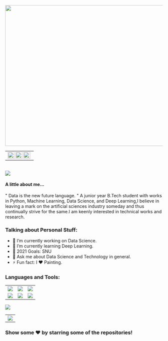 <img src="https://raw.githubusercontent.com/anuagarwal1409/anuagarwal1409/main/Hey!__I'm_Anu__%F0%9F%94%AE.png" width=1200 height=450/ >
<table>
    <tr>
    <td  align="center">
        <a href="https://www.linkedin.com/in/anu-agarwal-7013a2195/">
        <img align="left" alt="Anu's LinkdeIN" width="22px" src="https://cdn.jsdelivr.net/npm/simple-icons@v3/icons/linkedin.svg" />
        </a>
        <a href="https://www.instagram.com/anu_agarwal_1">
        <img align="left" alt="Anu's Instagram" width="22px" height="22px" src="https://cdn.jsdelivr.net/npm/simple-icons@v3/icons/instagram.svg" />
        </a>
        <a href="https://scholar.google.com/scholar?hl=en&as_sdt=0%2C5&q=Homo+Sapiens+Diabetes+Mellitus+Detection+and+Classification&btnG=">
        <img align="left" alt="Debanshu's Instagram" width="22px" height="22px" src="https://simpleicons.org/icons/googlescholar.svg" />
        </a>
    </td>
    <tr>
</table>
<br>
<img src="https://komarev.com/ghpvc/?username=anuagarwal1409&style=flat-square"/>


#### A little about me...  
" Data is the new future language. "
  A junior year B.Tech student with works in Python, Machine Learning, Data Science, and Deep Learning,I believe in leaving a mark on the artificial sciences industry someday     and thus continually strive for the same.I am keenly interested in technical works and research. 



### Talking about Personal Stuff:

- 🔭 I’m currently working on Data Science.
- 🌱 I’m currently learning Deep Learning.
- 🥅 2021 Goals: SNU
- 💬 Ask me about Data Science and Technology in general.
- ⚡ Fun fact: I ❤️ Painting. 

### Languages and Tools:
<table border="0" width="0">
    <tr>
        <td align="center"><img src="https://img.shields.io/badge/Jupyter%20-%23F37626.svg?&style=for-the-badge&logo=Jupyter&logoColor=white" /></td>
        <td align="center"><img src="https://img.shields.io/badge/c%20-%2300599C.svg?&style=for-the-badge&logo=c&logoColor=white"/></td?>
        <td align="center"><img src="https://img.shields.io/badge/github%20-%23121011.svg?&style=for-the-badge&logo=github&logoColor=white"/></td>
    </tr>
    <tr>
        <td align="center"><img src="https://img.shields.io/badge/python%20-%2314354C.svg?&style=for-the-badge&logo=python&logoColor=white"/></td>
        <td align="center"><img src="https://img.shields.io/badge/numpy%20-%23013243.svg?&style=for-the-badge&logo=numpy&logoColor=white" /></td>
        <td align="center"><img src="https://img.shields.io/badge/pandas%20-%23150458.svg?&style=for-the-badge&logo=pandas&logoColor=white" /></td>
   </tr>
</table> 

<table>
    <tr>
            <img src="https://github-readme-stats.vercel.app/api/top-langs/?username=anuagarwal1409" align="center"/></td>
    </tr>
    <tr>
        <td><img src="https://github-readme-stats.vercel.app/api?username=anuagarwal1409&count_private=true&show_icons=true" align="center"/></td>
    </tr>
</table>

### Show some ❤️ by starring some of the repositories!

